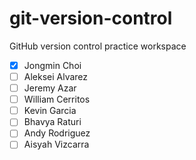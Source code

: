 # git-version-control
GitHub version control practice workspace

- [x] Jongmin Choi
- [ ] Aleksei Alvarez
- [ ] Jeremy Azar
- [ ] William Cerritos
- [ ] Kevin Garcia
- [ ] Bhavya Raturi
- [ ] Andy Rodriguez
- [ ] Aisyah Vizcarra
